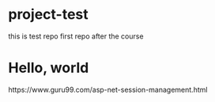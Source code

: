 # project-test
this is test repo
first repo after the course
<h1>Hello, world</h1>
https://www.guru99.com/asp-net-session-management.html
